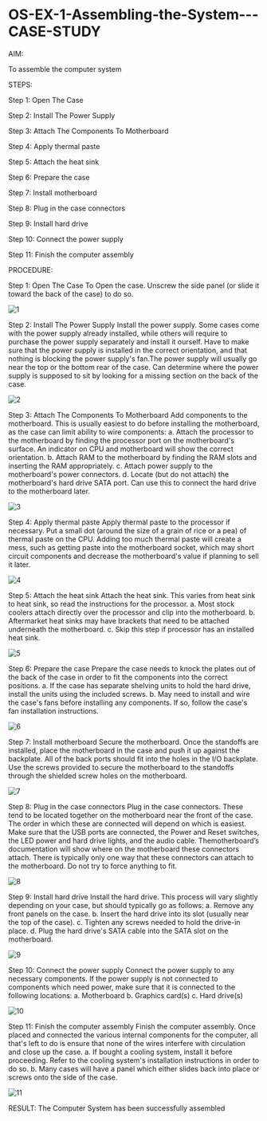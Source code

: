 # OS-EX-1-Assembling-the-System---CASE-STUDY

AIM:

To assemble the computer system

STEPS:

Step 1: Open The Case

Step 2: Install The Power Supply

Step 3: Attach The Components To Motherboard

Step 4: Apply thermal paste

Step 5: Attach the heat sink

Step 6: Prepare the case

Step 7: Install motherboard

Step 8: Plug in the case connectors 

Step 9: Install hard drive

Step 10: Connect the power supply

Step 11: Finish the computer assembly

PROCEDURE:

Step 1: Open The Case
To Open the case. Unscrew the side panel (or slide it toward the back of the case) to do so.

![1](https://github.com/Divya110205/OS-EX-1-Assembling-the-System---CASE-STUDY/assets/119404855/5727a646-dd3d-44be-b627-86effbde59a0)

Step 2: Install The Power Supply
Install the power supply. Some cases come with the power supply already installed, while others will require to purchase the power supply separately and install it ourself. Have to make sure that the power supply is installed in the correct orientation, and that nothing is blocking the power supply's fan.The power supply will usually go near the top or the bottom rear of the case. Can determine where the power
supply is supposed to sit by looking for a missing section on the back of the case.

![2](https://github.com/Divya110205/OS-EX-1-Assembling-the-System---CASE-STUDY/assets/119404855/4256b008-fb14-42f5-aa98-9a775dd27869)

Step 3: Attach The Components To Motherboard
Add components to the motherboard. This is usually easiest to do before installing the motherboard, as the case can limit ability to wire components:
a. Attach the processor to the motherboard by finding the processor port on the motherboard's surface. An indicator on CPU and motherboard will show the correct orientation. 
b. Attach RAM to the motherboard by finding the RAM slots and inserting the RAM appropriately. 
c. Attach power supply to the motherboard's power connectors. 
d. Locate (but do not attach) the motherboard's hard drive SATA port. Can use this to connect the hard drive to the motherboard later.

![3](https://github.com/Divya110205/OS-EX-1-Assembling-the-System---CASE-STUDY/assets/119404855/9d288f29-fa1d-4c8a-8bde-f3627e77f9ba)

Step 4: Apply thermal paste
Apply thermal paste to the processor if necessary. Put a small dot (around the size of a grain of rice or a pea) of thermal paste on the CPU. Adding too much thermal paste will create a mess, such as getting paste into the motherboard socket, which may short circuit components and decrease the motherboard's value if planning to sell it later.

![4](https://github.com/Divya110205/OS-EX-1-Assembling-the-System---CASE-STUDY/assets/119404855/f028b9dc-3722-40f9-a356-86840968b0b9)

Step 5: Attach the heat sink
Attach the heat sink. This varies from heat sink to heat sink, so read the instructions for the processor. 
a. Most stock coolers attach directly over the processor and clip into the motherboard. 
b. Aftermarket heat sinks may have brackets that need to be attached underneath the motherboard. 
c. Skip this step if processor has an installed heat sink.

![5](https://github.com/Divya110205/OS-EX-1-Assembling-the-System---CASE-STUDY/assets/119404855/04c97529-168d-44cf-8757-4693f8a45fff)

Step 6: Prepare the case
Prepare the case needs to knock the plates out of the back of the case in order to fit the components into the correct positions. 
a. If the case has separate shelving units to hold the hard drive, install the units using the included screws.
b. May need to install and wire the case's fans before installing any components. If so, follow the case's fan installation instructions.

![6](https://github.com/Divya110205/OS-EX-1-Assembling-the-System---CASE-STUDY/assets/119404855/4805042e-63a2-4a0e-90c6-fc3837082c23)

Step 7: Install motherboard
Secure the motherboard. Once the standoffs are installed, place the motherboard in the case and push it up against the backplate. All of the back ports should fit into the holes in the I/O backplate. Use the screws provided to secure the motherboard to the standoffs through the shielded screw holes on the motherboard.

![7](https://github.com/Divya110205/OS-EX-1-Assembling-the-System---CASE-STUDY/assets/119404855/61d832ec-14be-43cd-877a-6cab461191eb)

Step 8: Plug in the case connectors 
Plug in the case connectors. These tend to be located together on the motherboard near the front of the case. The order in which these are connected will depend on which is easiest. Make sure that the USB ports are connected, the Power and Reset switches, the LED power and hard drive lights, and the audio cable. Themotherboard’s documentation will show where on the motherboard these connectors attach. There is typically only one way that these connectors can attach to the motherboard. Do not try to force anything to fit. 

![8](https://github.com/Divya110205/OS-EX-1-Assembling-the-System---CASE-STUDY/assets/119404855/bef40f90-9b66-4856-8437-9c741efa0b4a)

Step 9: Install hard drive
Install the hard drive. This process will vary slightly depending on your case, but should typically go as follows: 
a. Remove any front panels on the case. 
b. Insert the hard drive into its slot (usually near the top of the case). 
c. Tighten any screws needed to hold the drive-in place. 
d. Plug the hard drive's SATA cable into the SATA slot on the motherboard.

![9](https://github.com/Divya110205/OS-EX-1-Assembling-the-System---CASE-STUDY/assets/119404855/dd0c8154-4da8-475c-bb63-856a57006936)

Step 10: Connect the power supply
Connect the power supply to any necessary components. If the power supply is not connected to components which need power, make sure that it is connected to the following locations: 
a. Motherboard 
b. Graphics card(s) 
c. Hard drive(s) 

![10](https://github.com/Divya110205/OS-EX-1-Assembling-the-System---CASE-STUDY/assets/119404855/06c62f6d-b06c-4710-bb5d-41f3c9a0ae0d)

Step 11: Finish the computer assembly
Finish the computer assembly. Once placed and connected the various internal components for the computer, all that's left to do is ensure that none of the wires interfere with circulation and close up the case. 
a. If bought a cooling system, install it before proceeding. Refer to the cooling system's installation instructions in order to do so. 
b. Many cases will have a panel which either slides back into place or screws onto the side of the case.

![11](https://github.com/Divya110205/OS-EX-1-Assembling-the-System---CASE-STUDY/assets/119404855/86d59c52-5e1f-41df-ad7e-bc814528fe34)

RESULT:
The Computer System has been successfully assembled

